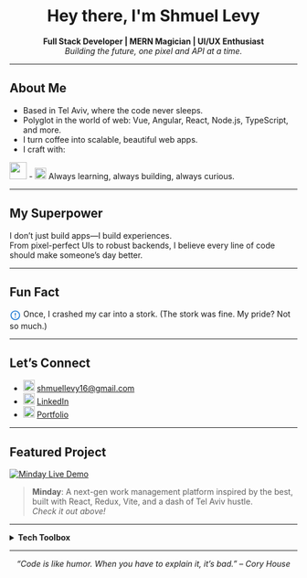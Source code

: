 <!-- Profile README for Shmuel Levy -->

<h1 align="center">Hey there, I'm Shmuel Levy</h1>
<p align="center">
  <b>Full Stack Developer | MERN Magician | UI/UX Enthusiast</b><br>
  <i>Building the future, one pixel and API at a time.</i>
</p>

<hr/>

## About Me

-  Based in Tel Aviv, where the code never sleeps.
-  Polyglot in the world of web: Vue, Angular, React, Node.js, TypeScript, and more.
-  I turn coffee into scalable, beautiful web apps.
-  I craft with:
  <img src="https://skillicons.dev/icons?i=react,vue,angular,js,ts,html,css,scss,nodejs,mongodb,redux,vite,postman" height="30" />
- <img src="https://cdn.jsdelivr.net/gh/devicons/devicon/icons/rocket/rocket-original.svg" width="20"/> Always learning, always building, always curious.

---

## My Superpower

I don’t just build apps—I build experiences.  
From pixel-perfect UIs to robust backends, I believe every line of code should make someone’s day better.

---

## Fun Fact

<svg width="20" height="20" viewBox="0 0 24 24" fill="none" xmlns="http://www.w3.org/2000/svg" style="vertical-align:middle;"><path d="M12 2C6.48 2 2 6.48 2 12s4.48 10 10 10 10-4.48 10-10S17.52 2 12 2zm0 18c-4.41 0-8-3.59-8-8s3.59-8 8-8 8 3.59 8 8-3.59 8-8 8zm-1-13h2v6h-2zm0 8h2v2h-2z" fill="#1976d2"/></svg> Once, I crashed my car into a stork. (The stork was fine. My pride? Not so much.)

---

## Let’s Connect

- <img src="https://cdn.jsdelivr.net/gh/devicons/devicon/icons/google/google-original.svg" width="20"/> [shmuellevy16@gmail.com](mailto:shmuellevy16@gmail.com)
- <img src="https://cdn.jsdelivr.net/gh/devicons/devicon/icons/linkedin/linkedin-original.svg" width="20"/> [LinkedIn](https://www.linkedin.com/in/shmuellevy)
- <img src="https://cdn.jsdelivr.net/gh/devicons/devicon/icons/web/web-original.svg" width="20"/> [Portfolio](#) <!-- Add your portfolio link if you have one -->

---

## Featured Project

<a href="https://minday.onrender.com/" target="_blank">
  <img src="https://img.shields.io/badge/Minday-Live%20Demo-blue?style=for-the-badge&logo=vercel" alt="Minday Live Demo"/>
</a>

> <b>Minday</b>: A next-gen work management platform inspired by the best, built with React, Redux, Vite, and a dash of Tel Aviv hustle.  
> <i>Check it out above!</i>

---

<details>
  <summary><b>Tech Toolbox</b></summary>
  <br>
  <img src="https://skillicons.dev/icons?i=react,vue,angular,js,ts,html,css,scss,nodejs,mongodb,redux,vite,postman,git,github" height="40" />
</details>

---

<p align="center">
  <i>“Code is like humor. When you have to explain it, it’s bad.” – Cory House</i>
</p>
